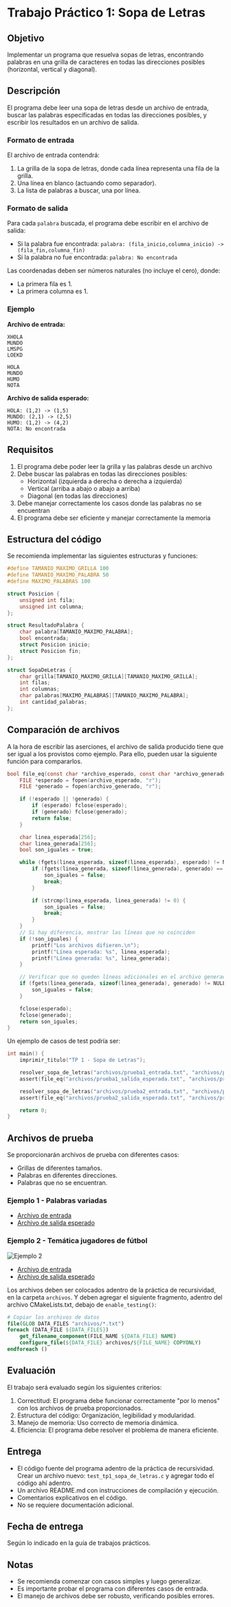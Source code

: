 # Trabajo Práctico 1: Sopa de Letras

## Objetivo
Implementar un programa que resuelva sopas de letras, encontrando palabras en una grilla de caracteres en todas las direcciones posibles (horizontal, vertical y diagonal).

## Descripción
El programa debe leer una sopa de letras desde un archivo de entrada, buscar las palabras especificadas en todas las direcciones posibles, y escribir los resultados en un archivo de salida.

### Formato de entrada
El archivo de entrada contendrá:
1. La grilla de la sopa de letras, donde cada línea representa una fila de la grilla.
2. Una línea en blanco (actuando como separador).
3. La lista de palabras a buscar, una por línea.

### Formato de salida
Para cada `palabra` buscada, el programa debe escribir en el archivo de salida:
- Si la palabra fue encontrada: `palabra: (fila_inicio,columna_inicio) -> (fila_fin,columna_fin)`
- Si la palabra no fue encontrada: `palabra: No encontrada`

Las coordenadas deben ser números naturales (no incluye el cero), donde:
- La primera fila es 1.
- La primera columna es 1.

### Ejemplo
**Archivo de entrada:**
```
XHOLA
MUNDO
LMSPG
LOEKD

HOLA
MUNDO
HUMO
NOTA
```

**Archivo de salida esperado:**
```
HOLA: (1,2) -> (1,5)
MUNDO: (2,1) -> (2,5)
HUMO: (1,2) -> (4,2)
NOTA: No encontrada
```

## Requisitos
1. El programa debe poder leer la grilla y las palabras desde un archivo
2. Debe buscar las palabras en todas las direcciones posibles:
   - Horizontal (izquierda a derecha o derecha a izquierda)
   - Vertical (arriba a abajo o abajo a arriba)
   - Diagonal (en todas las direcciones)
3. Debe manejar correctamente los casos donde las palabras no se encuentran
4. El programa debe ser eficiente y manejar correctamente la memoria

## Estructura del código
Se recomienda implementar las siguientes estructuras y funciones:

```c
#define TAMANIO_MAXIMO_GRILLA 100
#define TAMANIO_MAXIMO_PALABRA 50
#define MAXIMO_PALABRAS 100

struct Posicion {
    unsigned int fila;
    unsigned int columna;
};

struct ResultadoPalabra {
    char palabra[TAMANIO_MAXIMO_PALABRA];
    bool encontrada;
    struct Posicion inicio;
    struct Posicion fin;
};

struct SopaDeLetras {
    char grilla[TAMANIO_MAXIMO_GRILLA][TAMANIO_MAXIMO_GRILLA];
    int filas;
    int columnas;
    char palabras[MAXIMO_PALABRAS][TAMANIO_MAXIMO_PALABRA];
    int cantidad_palabras;
};
```

## Comparación de archivos
A la hora de escribir las aserciones, el archivo de salida producido tiene que ser igual a los provistos como ejemplo. Para ello, pueden usar la siguiente función para compararlos.
```c
bool file_eq(const char *archivo_esperado, const char *archivo_generado) {
    FILE *esperado = fopen(archivo_esperado, "r");
    FILE *generado = fopen(archivo_generado, "r");

    if (!esperado || !generado) {
        if (esperado) fclose(esperado);
        if (generado) fclose(generado);
        return false;
    }

    char linea_esperada[256];
    char linea_generada[256];
    bool son_iguales = true;

    while (fgets(linea_esperada, sizeof(linea_esperada), esperado) != NULL) {
        if (fgets(linea_generada, sizeof(linea_generada), generado) == NULL) {
            son_iguales = false;
            break;
        }

        if (strcmp(linea_esperada, linea_generada) != 0) {
            son_iguales = false;
            break;
        }
    }
    // Si hay diferencia, mostrar las líneas que no coinciden
    if (!son_iguales) {
        printf("Los archivos difieren.\n");
        printf("Línea esperada: %s", linea_esperada);
        printf("Línea generada: %s", linea_generada);
    }

    // Verificar que no queden líneas adicionales en el archivo generado
    if (fgets(linea_generada, sizeof(linea_generada), generado) != NULL) {
        son_iguales = false;
    }

    fclose(esperado);
    fclose(generado);
    return son_iguales;
}
```

Un ejemplo de casos de test podría ser:
```c
int main() {
    imprimir_titulo("TP 1 - Sopa de Letras");

    resolver_sopa_de_letras("archivos/prueba1_entrada.txt", "archivos/prueba1_salida.txt");
    assert(file_eq("archivos/prueba1_salida_esperada.txt", "archivos/prueba1_salida.txt"));

    resolver_sopa_de_letras("archivos/prueba2_entrada.txt", "archivos/prueba2_salida.txt");
    assert(file_eq("archivos/prueba2_salida_esperada.txt", "archivos/prueba2_salida.txt"));

    return 0;
}
```

## Archivos de prueba
Se proporcionarán archivos de prueba con diferentes casos:
- Grillas de diferentes tamaños.
- Palabras en diferentes direcciones.
- Palabras que no se encuentran.

### Ejemplo 1 - Palabras variadas
* [Archivo de entrada](archivos/prueba1_entrada.txt)
* [Archivo de salida esperado](archivos/prueba1_salida_esperada.txt)

### Ejemplo 2 - Temática jugadores de fútbol
![Ejemplo 2](archivos/prueba2.png)
* [Archivo de entrada](archivos/prueba2_entrada.txt)
* [Archivo de salida esperado](archivos/prueba2_salida_esperada.txt)

Los archivos deben ser colocados adentro de la práctica de recursividad, en la carpeta `archivos`.
Y deben agregar el siguiente fragmento, adentro del archivo CMakeLists.txt, debajo de `enable_testing()`:
```cmake
# Copiar los archivos de datos
file(GLOB DATA_FILES "archivos/*.txt")
foreach (DATA_FILE ${DATA_FILES})
    get_filename_component(FILE_NAME ${DATA_FILE} NAME)
    configure_file(${DATA_FILE} archivos/${FILE_NAME} COPYONLY)
endforeach ()
```

## Evaluación
El trabajo será evaluado según los siguientes criterios:
1. Correctitud: El programa debe funcionar correctamente "por lo menos" con los archivos de prueba proporcionados.
2. Estructura del código: Organización, legibilidad y modularidad.
3. Manejo de memoria: Uso correcto de memoria dinámica.
4. Eficiencia: El programa debe resolver el problema de manera eficiente.

## Entrega
- El código fuente del programa adentro de la práctica de recursividad. Crear un archivo nuevo: `test_tp1_sopa_de_letras.c` y agregar todo el código ahí adentro.
- Un archivo README.md con instrucciones de compilación y ejecución.
- Comentarios explicativos en el código.
- No se requiere documentación adicional.

## Fecha de entrega
Según lo indicado en la guía de trabajos prácticos.

## Notas
- Se recomienda comenzar con casos simples y luego generalizar.
- Es importante probar el programa con diferentes casos de entrada.
- El manejo de archivos debe ser robusto, verificando posibles errores. 
